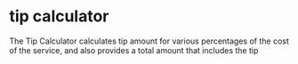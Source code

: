 # tip calculator
 The Tip Calculator calculates tip amount for various percentages of the cost of the service, and also provides a total amount that includes the tip
